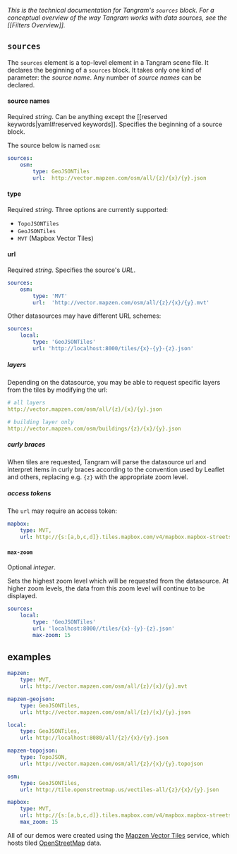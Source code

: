 *This is the technical documentation for Tangram's `sources` block. For a conceptual overview of the way Tangram works with data sources, see the [[Filters Overview]].*

## `sources`
The `sources` element is a top-level element in a Tangram scene file. It declares the beginning of a `sources` block. It takes only one kind of parameter: the _source name_. Any number of _source names_ can be declared.

#### source names
Required _string_. Can be anything except the [[reserved keywords|yaml#reserved keywords]]. Specifies the beginning of a source block.

The source below is named `osm`:
```yaml
sources:
    osm:
        type: GeoJSONTiles
        url:  http://vector.mapzen.com/osm/all/{z}/{x}/{y}.json
```

#### type
Required _string_. Three options are currently supported:

- `TopoJSONTiles`
- `GeoJSONTiles`
- `MVT` (Mapbox Vector Tiles)

#### url
Required _string_. Specifies the source's _URL_.

```yaml
sources:
    osm:
        type: 'MVT'
        url:  'http://vector.mapzen.com/osm/all/{z}/{x}/{y}.mvt'
```

Other datasources may have different URL schemes:

```yaml
sources:
    local:
        type: 'GeoJSONTiles'
        url: 'http://localhost:8000/tiles/{x}-{y}-{z}.json'
```

##### layers

Depending on the datasource, you may be able to request specific layers from the tiles by modifying the url:

```yaml
# all layers
http://vector.mapzen.com/osm/all/{z}/{x}/{y}.json

# building layer only
http://vector.mapzen.com/osm/buildings/{z}/{x}/{y}.json
```

##### curly braces

When tiles are requested, Tangram will parse the datasource url and interpret items in curly braces according to the convention used by Leaflet and others,  replacing e.g. `{z}` with the appropriate zoom level.

##### access tokens
The `url` may require an access token:

```yaml
mapbox:
    type: MVT,
    url: http://{s:[a,b,c,d]}.tiles.mapbox.com/v4/mapbox.mapbox-streets-v6-dev/{z}/{x}/{y}.vector.pbf?access_token=pk.eyJ1IjoiYmNhbXBlciIsImJiOiJWUmh3anY0In0.1fgSTNWpQV8-5sBjGbBzGg
```

#### `max-zoom`
Optional _integer_.

Sets the highest zoom level which will be requested from the datasource. At higher zoom levels, the data from this zoom level will continue to be displayed.

```yaml
sources:
    local:
        type: 'GeoJSONTiles'
        url: 'localhost:8000//tiles/{x}-{y}-{z}.json'
        max-zoom: 15
```

## examples

```yaml
mapzen:
    type: MVT,
    url: http://vector.mapzen.com/osm/all/{z}/{x}/{y}.mvt

mapzen-geojson:
    type: GeoJSONTiles,
    url: http://vector.mapzen.com/osm/all/{z}/{x}/{y}.json

local:
    type: GeoJSONTiles,
    url: http://localhost:8080/all/{z}/{x}/{y}.json

mapzen-topojson:
    type: TopoJSON,
    url: http://vector.mapzen.com/osm/all/{z}/{x}/{y}.topojson

osm:
    type: GeoJSONTiles,
    url: http://tile.openstreetmap.us/vectiles-all/{z}/{x}/{y}.json

mapbox:
    type: MVT,
    url: http://{s:[a,b,c,d]}.tiles.mapbox.com/v4/mapbox.mapbox-streets-v6-dev/{z}/{x}/{y}.vector.pbf?access_token=pk.eyJ1IjoiYmNhbXBlciIsImEiOiJWUmh3anY0In0.1fgSTNWpQV8-5sBjGbBzGg,
    max_zoom: 15
```

All of our demos were created using the [Mapzen Vector Tiles](https://github.com/mapzen/vector-datasource) service, which hosts tiled [OpenStreetMap](http://openstreetmap.org) data.
